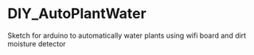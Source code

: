# DIY_AutoPlantWater
Sketch for arduino to automatically water plants using wifi board and dirt moisture detector
